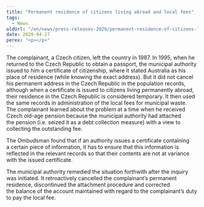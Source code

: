 ```yaml
---
title: "Permanent residence of citizens living abroad and local fees"
tags:
  - News
oldUrl: "/en/news/press-releases-2020/permanent-residence-of-citizens-living-abroad-and-local-fees/"
date: 2020-04-27
perex: "<p></p>"
---
```


<!-- imported from the old website -->

<p>The complainant, a Czech citizen, left the country in 1987. In 1995, when he returned to the Czech Republic to obtain a passport, the municipal authority issued to him a certificate of citizenship, where it stated Australia as his place of residence (while knowing the exact address). But it did not cancel his permanent address in the Czech Republic in the population records, although when a certificate is issued to citizens living permanently abroad, their residence in the Czech Republic is considered temporary. It then used the same records in administration of the local fees for municipal waste. The complainant learned about the problem at a time when he received Czech old-age pension because the municipal authority had attached the pension (i.e. seized it as a debt collection measure) with a view to collecting the outstanding fee.</p> <p>The Ombudsman found that if an authority issues a certificate containing a certain piece of information, it has to ensure that this information is reflected in the relevant records so that their contents are not at variance with the issued certificate.</p> <p>The municipal authority remedied the situation forthwith after the inquiry was initiated. It retroactively cancelled the complainant’s permanent residence, discontinued the attachment procedure and corrected the balance of the account maintained with regard to the complainant’s duty to pay the local fee.</p>
